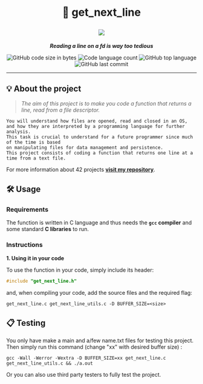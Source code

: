 <h1 align="center">
	<p>
	📖 get_next_line
	</p>
	<img src="https://badge42.vercel.app/api/v2/cl9sfj1oy00110fjrw3eky83q/project/2867175">
</h1>

<p align="center">
	<b><i>Reading a line on a fd is way too tedious</i></b><br>
</p>

<p align="center">
	<img alt="GitHub code size in bytes" src="https://img.shields.io/github/languages/code-size/zstenger93/get_next_line?color=lightblue" />
	<img alt="Code language count" src="https://img.shields.io/github/languages/count/zstenger93/get_next_line?color=yellow" />
	<img alt="GitHub top language" src="https://img.shields.io/github/languages/top/zstenger93/get_next_line?color=blue" />
	<img alt="GitHub last commit" src="https://img.shields.io/github/last-commit/zstenger93/get_next_line?color=green" />
</p>

---

## 💡 About the project

> _The aim of this project is to make you code a function that returns a line, read from a file descriptor._

	You will understand how files are opened, read and closed in an OS,
	and how they are interpreted by a programming language for further analysis.
	This task is crucial to understand for a future programmer since much of the time is based
	on manipulating files for data management and persistence.
	This project consists of coding a function that returns one line at a time from a text file.

For more information about 42 projects [**visit my repository**](https://github.com/zstenger93).


## 🛠️ Usage

### Requirements

The function is written in C language and thus needs the **`gcc` compiler** and some standard **C libraries** to run.

### Instructions

**1. Using it in your code**

To use the function in your code, simply include its header:

```C
#include "get_next_line.h"
```

and, when compiling your code, add the source files and the required flag:

```shell
get_next_line.c get_next_line_utils.c -D BUFFER_SIZE=<size>
```

## 📋 Testing

You only have make a main and a/few name.txt files for testing this project.
Then simply run this command (change "xx" with desired buffer size) :

```shell
gcc -Wall -Werror -Wextra -D BUFFER_SIZE=xx get_next_line.c get_next_line_utils.c && ./a.out
```

Or you can also use third party testers to fully test the project.

